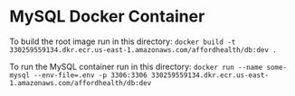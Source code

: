 # MySQL Docker Container

To build the root image run in this directory:
`docker build -t 330259559134.dkr.ecr.us-east-1.amazonaws.com/affordhealth/db:dev .`

To run the MySQL container run in this directory:
`docker run --name some-mysql --env-file=.env -p 3306:3306 330259559134.dkr.ecr.us-east-1.amazonaws.com/affordhealth/db:dev`

